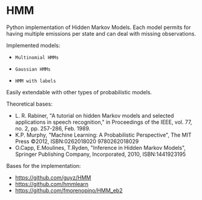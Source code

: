 # HMM

Python implementation of Hidden Markov Models. Each model permits for having
multiple emissions per state and can deal with missing observations.

Implemented models:
*     Multinomial HMMs
*     Gaussian HMMs
*     HMM with labels

Easily extendable with other types of probabilistic models.

Theoretical bases:
*  L. R. Rabiner, "A tutorial on hidden Markov models and selected applications
   in speech recognition," in Proceedings of the IEEE, vol. 77, no. 2,
   pp. 257-286, Feb. 1989.
*  K.P. Murphy, "Machine Learning: A Probabilistic Perspective", The MIT Press ©2012, ISBN:0262018020 9780262018029
*  O.Capp, E.Moulines, T.Ryden, "Inference in Hidden Markov Models", Springer Publishing Company, Incorporated, 2010, ISBN:1441923195

Bases for the implementation:
*  https://github.com/guyz/HMM
*  https://github.com/hmmlearn
*  https://github.com/fmorenopino/HMM_eb2
